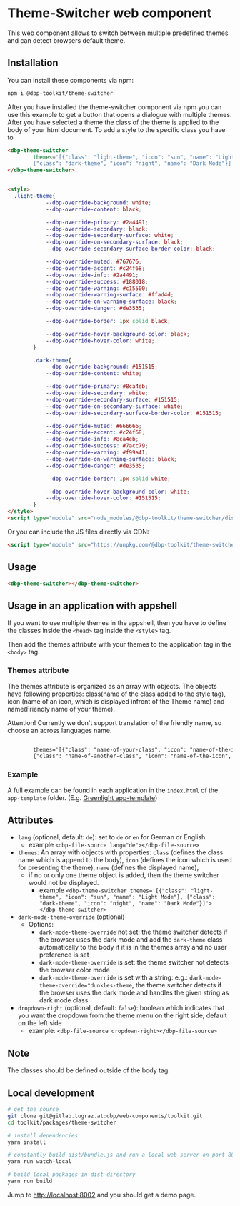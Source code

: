 # Theme-Switcher web component

This web component allows to switch between multiple predefined themes and can detect browsers default theme.

## Installation

You can install these components via npm:

```bash
npm i @dbp-toolkit/theme-switcher
```

After you have installed the theme-switcher component via npm you can use this example to get a button
that opens a dialogue with multiple themes. After you have selected a theme the class of the theme is 
applied to the body of your html document. To add a style to the specific class you have to 

```html
<dbp-theme-switcher 
        themes='[{"class": "light-theme", "icon": "sun", "name": "Light Mode"}, 
        {"class": "dark-theme", "icon": "night", "name": "Dark Mode"}]'>
</dbp-theme-switcher>


<style>
  .light-theme{
            --dbp-override-background: white;
            --dbp-override-content: black;

            --dbp-override-primary: #2a4491;
            --dbp-override-secondary: black;
            --dbp-override-secondary-surface: white;
            --dbp-override-on-secondary-surface: black;
            --dbp-override-secondary-surface-border-color: black;

            --dbp-override-muted: #767676;
            --dbp-override-accent: #c24f68;
            --dbp-override-info: #2a4491;
            --dbp-override-success: #188018;
            --dbp-override-warning: #c15500;
            --dbp-override-warning-surface: #ffad4d;
            --dbp-override-on-warning-surface: black;
            --dbp-override-danger: #de3535;

            --dbp-override-border: 1px solid black;

            --dbp-override-hover-background-color: black;
            --dbp-override-hover-color: white;
        }

        .dark-theme{
            --dbp-override-background: #151515;
            --dbp-override-content: white;

            --dbp-override-primary: #8ca4eb;
            --dbp-override-secondary: white;
            --dbp-override-secondary-surface: #151515;
            --dbp-override-on-secondary-surface: white;
            --dbp-override-secondary-surface-border-color: #151515;

            --dbp-override-muted: #666666;
            --dbp-override-accent: #c24f68;
            --dbp-override-info: #8ca4eb;
            --dbp-override-success: #7acc79;
            --dbp-override-warning: #f99a41;
            --dbp-override-on-warning-surface: black;
            --dbp-override-danger: #de3535;

            --dbp-override-border: 1px solid white;

            --dbp-override-hover-background-color: white;
            --dbp-override-hover-color: #151515;
        }
</style>
<script type="module" src="node_modules/@dbp-toolkit/theme-switcher/dist/dbp-theme-switcher.js"></script>
```

Or you can include the JS files directly via CDN:

```html
<script type="module" src="https://unpkg.com/@dbp-toolkit/theme-switcher@0.0.1/dist/theme-switcher.js"></script>
```

## Usage

```html
<dbp-theme-switcher></dbp-theme-switcher>
```

## Usage in an application with appshell
If you want to use multiple themes in the appshell, then you have to define the classes inside the `<head>` tag inside the `<style>` tag.

Then add the themes attribute with your themes to the application tag in the `<body>` tag.

### Themes attribute

The themes attribute is organized as an array with objects. The objects have following properties: class(name of the class added to the style tag), 
icon (name of an icon, which is displayed infront of the Theme name) and name(Friendly name of your theme).

Attention! Currently we don't support translation of the friendly name, so choose an across languages name.

```html

        themes='[{"class": "name-of-your-class", "icon": "name-of-the-icon", "name": "Friendly name of your theme"}, 
        {"class": "name-of-another-class", "icon": "name-of-the-icon", "name": "Friendly name of another theme"}]'

```

### Example
A full example can be found in each application in the `index.html` of the `app-template` folder. (E.g. [Greenlight app-template](https://gitlab.tugraz.at/dbp/greenlight/greenlight/-/blob/main/app-template/index.html))



## Attributes

- `lang` (optional, default: `de`): set to `de` or `en` for German or English
    - example `<dbp-file-source lang="de"></dbp-file-source>`
- `themes`: An array with objects with properties: `class` (defines the class name which is append to the body), 
    `icon` (defines the icon which is used for presenting the theme), `name` (defines the displayed name),
    - if no or only one theme object is added, then the theme switcher would not be displayed.
      - example `<dbp-theme-switcher
        themes='[{"class": "light-theme", "icon": "sun", "name": "Light Mode"},
        {"class": "dark-theme", "icon": "night", "name": "Dark Mode"}]'>
        </dbp-theme-switcher>` 
- `dark-mode-theme-override` (optional)
    - Options:
      - `dark-mode-theme-override` not set: the theme switcher detects if the browser uses the dark mode and add 
         the `dark-theme` class automatically to the body if it is in the themes array and no user preference is set
      - `dark-mode-theme-override` is set: the theme switcher not detects the browser color mode
      - `dark-mode-theme-override` is set with a string: e.g.: `dark-mode-theme-override="dunkles-theme`, the theme switcher
         detects if the browser uses the dark mode and handles the given string as dark mode class
- `dropdown-right` (optional, default: `false`): boolean which indicates that you want the dropdown from the theme menu on the right side, default on the left side
  - example: `<dbp-file-source dropdown-right></dbp-file-source>`
      

## Note
The classes should be defined outside of the body tag.

## Local development

```bash
# get the source
git clone git@gitlab.tugraz.at:dbp/web-components/toolkit.git
cd toolkit/packages/theme-switcher

# install dependencies
yarn install

# constantly build dist/bundle.js and run a local web-server on port 8002 
yarn run watch-local

# build local packages in dist directory
yarn run build
```

Jump to <http://localhost:8002> and you should get a demo page.
